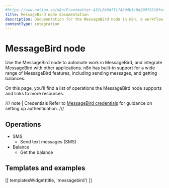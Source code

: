 ```yaml
---
#https://www.notion.so/n8n/Frontmatter-432c2b8dff1f43d4b1c8d20075510fe4
title: MessageBird node documentation
description: Documentation for the MessageBird node in n8n, a workflow automation platform. Includes details of operations and configuration, and links to examples and credentials information.
contentType: integration
---
```


# MessageBird node

Use the MessageBird node to automate work in MessageBird, and integrate MessageBird with other applications. n8n has built-in support for a wide range of MessageBird features, including sending messages, and getting balances. 

On this page, you'll find a list of operations the MessageBird node supports and links to more resources.

/// note | Credentials
Refer to [MessageBird credentials](/integrations/builtin/credentials/messagebird/) for guidance on setting up authentication. 
///

## Operations

* SMS
    * Send text messages (SMS)
* Balance
    * Get the balance

## Templates and examples

<!-- see https://www.notion.so/n8n/Pull-in-templates-for-the-integrations-pages-37c716837b804d30a33b47475f6e3780 -->
[[ templatesWidget(title, 'messagebird') ]]
